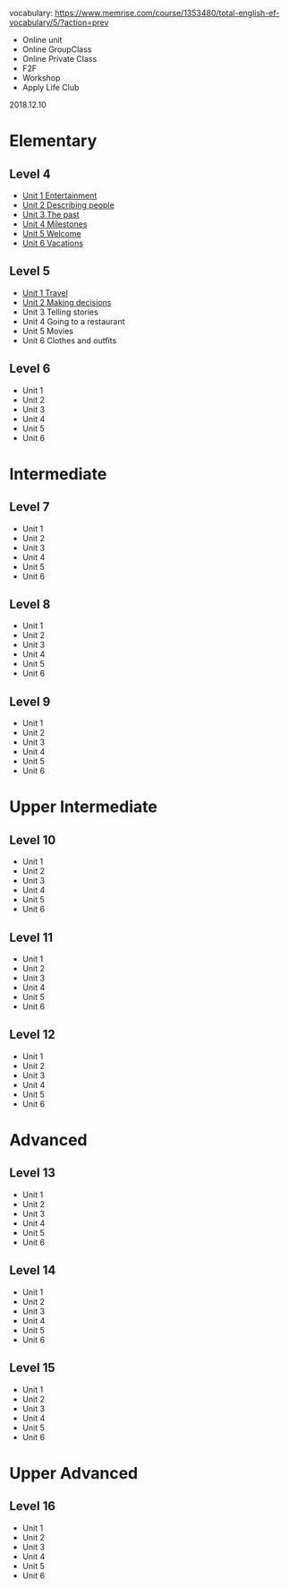 vocabulary: https://www.memrise.com/course/1353480/total-english-ef-vocabulary/5/?action=prev
* Online unit
* Online GroupClass
* Online Private Class
* F2F
* Workshop
* Apply Life Club

2018.12.10

# Elementary

## Level 4
* [Unit 1 Entertainment](https://github.com/MingxiaGuo/English/blob/master/EF/4-1_Entertainment.md)
* [Unit 2 Describing people](https://github.com/MingxiaGuo/English/blob/master/EF/4-2_Describing%20people.md)
* [Unit 3 The past](https://github.com/MingxiaGuo/English/blob/master/EF/4-3_The%20Past.md)
* [Unit 4 Milestones](https://github.com/MingxiaGuo/English/blob/master/EF/4-4_Milestones.md)
* [Unit 5 Welcome](https://github.com/MingxiaGuo/English/blob/master/EF/4-4_Welcome.md.md)
* [Unit 6 Vacations](https://github.com/MingxiaGuo/English/blob/master/EF/4-6_Vacations.md) 
  
## Level 5
* [Unit 1 Travel](https://github.com/MingxiaGuo/English/blob/master/EF/5-1_Travel.md)
* [Unit 2 Making decisions](https://github.com/MingxiaGuo/English/blob/master/EF/5-2_Making%20decisions.md)
* Unit 3 Telling stories
* Unit 4 Going to a restaurant
* Unit 5 Movies
* Unit 6 Clothes and outfits

## Level 6
* Unit 1
* Unit 2
* Unit 3
* Unit 4
* Unit 5
* Unit 6

# Intermediate
## Level 7
* Unit 1
* Unit 2
* Unit 3
* Unit 4
* Unit 5
* Unit 6
## Level 8
* Unit 1
* Unit 2
* Unit 3
* Unit 4
* Unit 5
* Unit 6
## Level 9
* Unit 1
* Unit 2
* Unit 3
* Unit 4
* Unit 5
* Unit 6



# Upper Intermediate
## Level 10
* Unit 1
* Unit 2
* Unit 3
* Unit 4
* Unit 5
* Unit 6
## Level 11
* Unit 1
* Unit 2
* Unit 3
* Unit 4
* Unit 5
* Unit 6
## Level 12
* Unit 1
* Unit 2
* Unit 3
* Unit 4
* Unit 5
* Unit 6

# Advanced
## Level 13
* Unit 1
* Unit 2
* Unit 3
* Unit 4
* Unit 5
* Unit 6
## Level 14
* Unit 1
* Unit 2
* Unit 3
* Unit 4
* Unit 5
* Unit 6
## Level 15
* Unit 1
* Unit 2
* Unit 3
* Unit 4
* Unit 5
* Unit 6

# Upper Advanced
## Level 16
* Unit 1
* Unit 2
* Unit 3
* Unit 4
* Unit 5
* Unit 6
